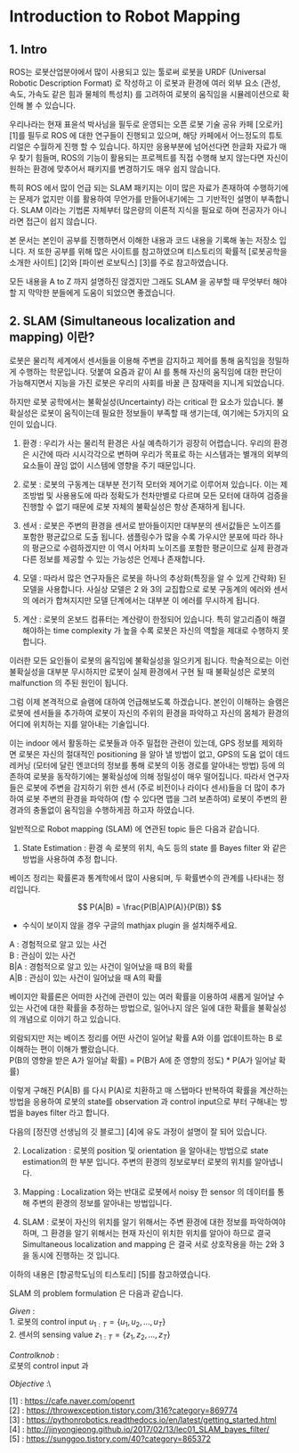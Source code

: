 # Introduction to Robot Mapping


## 1. Intro 
ROS는 로봇산업분야에서 많이 사용되고 있는 툴로써 로봇을 URDF (Universal Robotic Description Format) 로 작성하고 이 로봇과 환경에 여러 외부 요소 (관성, 속도, 가속도 같은 힘과 물체의 특성치) 를 고려하여 로봇의 움직임을 시뮬레이션으로 확인해 볼 수 있습니다.

우리나라는 현재 표윤석 박사님을 필두로 운영되는 오픈 로봇 기술 공유 카페 [오로카] [1]를 필두로 ROS 에 대한 연구들이 진행되고 있으며, 해당 카페에서 어느정도의 튜토리얼은 수월하게 진행 할 수 있습니다. 
하지만 응용부분에 넘어선다면 한글화 자료가 매우 찾기 힘들며, ROS의 기능이 활용되는 프로젝트를 직접 수행해 보지 않는다면 자신이 원하는 환경에 맞추어서 패키지를 변경하기도 매우 쉽지 않습니다. 

특히 ROS 에서 많이 언급 되는 SLAM 패키지는 이미 많은 자료가 존재하여 수행하기에는 문제가 없지만 이를 활용하여 무언가를 만들어내기에는 그 기반적인 설명이 부족합니다.
SLAM 이라는 기법론 자체부터 많은량의 이론적 지식을 필요로 하며 전공자가 아니라면 접근이 쉽지 않습니다. 

본 문서는 본인이 공부를 진행하면서 이해한 내용과 코드 내용을 기록해 놓는 저장소 입니다. 
저 또한 공부를 위해 많은 사이트를 참고하였으며 티스토리의 확률적 [로봇공학을 소개한 사이트] [2]와 [파이썬 로보틱스] [3]를 주로 참고하였습니다.

모든 내용을 A to Z 까지 설명하진 않겠지만 그래도 SLAM 을 공부할 때 무엇부터 해야 할 지 막막한 분들에게 도움이 되었으면 좋겠습니다.


## 2. SLAM (Simultaneous localization and mapping) 이란?

로봇은 물리적 세계에서 센서들을 이용해 주변을 감지하고 제어를 통해 움직임을 정밀하게 수행하는 학문입니다.
덧붙여 요즘과 같이 AI 를 통해 자신의 움직임에 대한 판단이 가능해지면서 지능을 가진 로봇은 우리의 사회를 바꿀 큰 잠재력을 지니게 되었습니다.

하지만 로봇 공학에서는 불확실성(Uncertainty) 라는 critical 한 요소가 있습니다.
불확실성은 로봇이 움직이는데 필요한 정보들이 부족할 때 생기는데, 여기에는 5가지의 요인이 있습니다.

1. 환경 : 우리가 사는 물리적 환경은 사실 예측하기가 굉장히 어렵습니다. 
우리의 환경은 시간에 따라 시시각각으로 변하며 우리가 목표로 하는 시스템과는 별개의 외부의 요소들이 끊임 없이 시스템에 영향을 주기 때문입니다.

2. 로봇 : 로봇의 구동계는 대부분 전기적 모터와 제어기로 이루어져 있습니다. 
이는 제조방법 및 사용용도에 따라 정확도가 천차만별로 다르며 모든 모터에 대하여 검증을 진행할 수 없기 때문에 로봇 자체의 불확실성은 항상 존재하게 됩니다.

3. 센서 : 로봇은 주변의 환경을 센서로 받아들이지만 대부분의 센서값들은 노이즈를 포함한 평균값으로 도출 됩니다.
샘플링수가 많을 수록 가우시안 분포에 따라 하나의 평균으로 수렴하겠지만 이 역시 어차피 노이즈를 포함한 평균이므로 실제 환경과 다른 정보를 제공할 수 있는 가능성은 언제나 존재합니다.

4. 모델 : 따라서 많은 연구자들은 로봇을 하나의 추상화(특징을 알 수 있게 간략화) 된 모델을 사용합니다.
사실상 모델은 2 와 3의 교집합으로 로봇 구동계의 에러와 센서의 에러가 합쳐지지만 모델 단계에서는 대부분 이 에러를 무시하게 됩니다.  

5. 계산 : 로봇의 온보드 컴퓨터는 계산량이 한정되어 있습니다. 특히 알고리즘이 해결해야하는 time complexity 가 높을 수록 로봇은 자신의 역할을 제대로 수행하지 못합니다.

이러한 모든 요인들이 로봇의 움직임에 불확실성을 일으키게 됩니다. 
학술적으로는 이런 불확실성을 대부분 무시하지만 로봇이 실제 환경에서 구현 될 때 불확실성은 로봇의 malfunction 의 주된 원인이 됩니다. 

그럼 이제 본격적으로 슬램에 대하여 언급해보도록 하겠습니다.
본인이 이해하는 슬램은 로봇에 센서들을 추가하여 로봇이 자신의 주위의 환경을 파악하고 자신의 몸체가 환경의 어디에 위치하는 지를 알아내는 기술입니다.

이는 indoor 에서 활동하는 로봇들과 아주 밀접한 관련이 있는데, GPS 정보를 제외하면 로봇은 자신의 절대적인 positioning 을 알아 낼 방법이 없고,
GPS의 도움 없이 데드레커닝 (모터에 달린 엔코더의 정보를 통해 로봇의 이동 경로를 알아내는 방법) 등에 의존하여 로봇을 동작하기에는 불확실성에 의해 정밀성이 매우 떨어집니다.
따라서 연구자들은 로봇에 주변을 감지하기 위한 센서 (주로 비전이나 라이다 센서)들을 더 많이 추가하여 로봇 주변의 환경을 파악하여 (할 수 있다면 맵을 그려 보존하여) 로봇이 주변의 환경과의 충돌없이
움직임을 수행하게끔 하고자 하였습니다.

일반적으로 Robot mapping (SLAM) 에 연관된 topic 들은 다음과 같습니다.

1. State Estimation : 환경 속 로봇의 위치, 속도 등의 state 를 Bayes filter 와 같은 방법을 사용하여 추정 합니다.

베이즈 정리는 확률론과 통계학에서 많이 사용되며, 두 확률변수의 관계를 나타내는 정리입니다.

$$
P(A|B) = \frac{P(B|A)P(A)}{P(B)}
$$
* 수식이 보이지 않을 경우 구글의 mathjax plugin 을 설치해주세요.

A : 경험적으로 알고 있는 사건\
B : 관심이 있는 사건\
B|A : 경험적으로 알고 있는 사건이 일어났을 때 B의 확률\
A|B : 관심이 있는 사건이 일어났을 때 A의 확률


베이지안 확률론은 어떠한 사건에 관련이 있는 여러 확률을 이용하여 새롭게 일어날 수 있는 사건에 대한 확률을 추정하는 방법으로,
일어나지 않은 일에 대한 확률을 불확실성의 개념으로 이야기 하고 있습니다.

외람되지만 저는 베이즈 정리를 어떤 사건이 일어날 확률 A와 이를 업데이트하는 B 로 이해하는 편이 이해가 빨랐습니다.\
P(B의 영향을 받은 A가 일어날 확률) = P(B가 A에 준 영향의 정도) * P(A가 일어날 확률) 

이렇게 구해진 P(A|B) 를 다시 P(A)로 치환하고 매 스탭마다 반복하여 확률을 계산하는 방법을 응용하여
로봇의 state를 observation 과 control input으로 부터 구해내는 방법을 bayes filter 라고 합니다.

다음의 [정진영 선생님의 깃 블로그] [4]에 유도 과정이 설명이 잘 되어 있습니다.

2. Localization : 로봇의 position 및 orientation 을 알아내는 방법으로 state estimation의 한 부분 입니다.
주변의 환경의 정보로부터 로봇의 위치를 알아냅니다.

3. Mapping : Localization 와는 반대로 로봇에서 noisy 한 sensor 의 데이터를 통해 주변의 환경의 정보를 알아내는 방법입니다.

4. SLAM : 로봇이 자신의 위치를 알기 위해서는 주변 환경에 대한 정보를 파악하여야 하며, 그 환경을 알기 위해서는 현재 자신이 위치한 위치를 알아야 하므로 결국 Simultaneous localization and mapping 은 결국 서로 상호작용을 하는 2와 3을 동시에 진행하는 것 입니다. 

이하의 내용은 [항공학도님의 티스토리] [5]를 참고하였습니다.


SLAM 의 problem formulation 은 다음과 같습니다.

$Given$ :\
    1. 로봇의 control input 	$u_{1:T} = \{u_1, u_2, ..., u_T\}$\
	2. 센서의 sensing value	$z_{1:T} = \{z_1, z_2, ..., z_T\}$\
\
$Control knob$ :\
    로봇의 control input 과  

$Objective$ :\




[1] : https://cafe.naver.com/openrt \
[2] : https://throwexception.tistory.com/316?category=869774 \
[3] : https://pythonrobotics.readthedocs.io/en/latest/getting_started.html \
[4] : http://jinyongjeong.github.io/2017/02/13/lec01_SLAM_bayes_filter/ \
[5] : https://sunggoo.tistory.com/40?category=865372
 